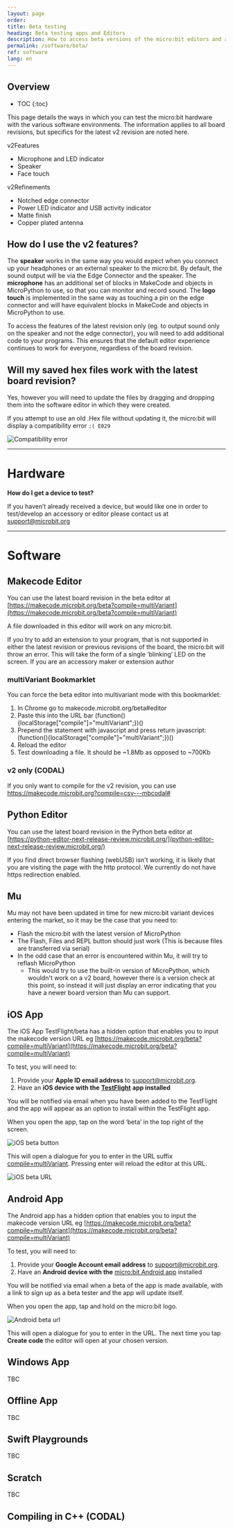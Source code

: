 ```yaml
---
layout: page
order:
title: Beta testing
heading: Beta testing apps and Editors  
description: How to access beta versions of the micro:bit editors and apps
permalink: /software/beta/
ref: software
lang: en
---
```

## Overview

* TOC
{:toc}

This page details the ways in which you can test the micro:bit hardware with the various software environments.
The information applies to all board revisions, but specifics for the latest <span class="v2">v2</span> revision are noted here.

<span class="v2">v2</span>Features

- Microphone and LED indicator
- Speaker
- Face touch

<span class="v2">v2</span>Refinements

- Notched edge connector
- Power LED indicator and USB activity indicator
- Matte finish
- Copper plated antenna

## How do I use the v2 features?

The **speaker** works in the same way you would expect when you connect up your headphones or an external speaker to the micro:bit. By default, the sound output will be via the Edge Connector and the speaker.
The **microphone** has an additional set of blocks in MakeCode and objects in MicroPython to use, so that you can monitor and record sound. 
The **logo touch** is implemented in the same way as touching a pin on the edge connector and will have equivalent blocks in MakeCode and objects in MicroPython to use.

To access the features of the latest revision only (eg. to output sound only on the speaker and not the edge connector), you will need to add additional code to your programs. This ensures that the default editor experience continues to work for everyone, regardless of the board revision.


## Will my saved hex files work with the latest board revision?

Yes, however you will need to update the files by dragging and dropping them into the software editor in which they were created.

If you attempt to use an old .Hex file without updating it, the micro:bit will display a compatibility error `:( E029`

![Compatibility error](/docs/software/assets/compat-error.gif)

----------
# Hardware

**How do I get a device to test?**

If you haven’t already received a device, but would like one in order to test/develop an accessory or editor please contact us at [support@microbit.org](mailto:support@microbit.org?subject=Request%20for%20the%20latest%20micro%3Abit&body=Name%3A%0D%0A%0D%0AAddress%3A%0D%0A%0D%0AContact%20number%3A)

----------
# Software

## Makecode Editor

You can use the latest board revision in the beta editor at  [https://makecode.microbit.org/beta?compile=multiVariant](https://makecode.microbit.org/beta?compile=multiVariant)

A file downloaded in this editor will work on any micro:bit.

If you try to add an extension to your program, that is not supported in either the latest revision or previous revisions of the board, the micro:bit will throw an error. This will take the form of a single ‘blinking’ LED on the screen. If you are an accessory maker or extension author

### multiVariant Bookmarklet
You can force the beta editor into multivariant mode with this bookmarklet:

1. In Chrome go to makecode.microbit.org/beta#editor
2. Paste  this into the URL bar
    (function(){localStorage["compile"]="multiVariant";})()
3. Prepend the statement with javascript and press return
    javascript:(function(){localStorage["compile"]="multiVariant";})()
4. Reload the editor
5. Test downloading a file. It should be ~1.8Mb as opposed to ~700Kb

### v2 only (CODAL)
If you only want to compile for the <span class="v2">v2</span> revision, you can use https://makecode.microbit.org?compile=csv---mbcodal#

## Python Editor

You can use the latest board revision in the Python beta editor at [https://python-editor-next-release-review.microbit.org/](python-editor-next-release-review.microbit.org/)

If you find direct browser flashing (webUSB) isn't working, it is likely that you are visiting the page with the http protocol. We currently do not have https redirection enabled.

## Mu

Mu may not have been updated in time for new micro:bit variant devices entering the market, so it may be the case that you need to:

- Flash the micro:bit with the latest version of MicroPython
- The Flash, Files and REPL button should just work (This is because files are transferred via serial)
- In the odd case that an error is encountered within Mu, it will try to reflash MicroPython
    - This would try to use the built-in version of MicroPython, which wouldn't work on a v2 board, however there is a version check at this point, so instead it will just display an error indicating that you have a newer board version than Mu can support.

## iOS App

The iOS App TestFlight/beta has a hidden option that enables you to input the makecode version URL eg  [https://makecode.microbit.org/beta?compile=multiVariant](https://makecode.microbit.org/beta?compile=multiVariant)

To test, you will need to:

1. Provide your **Apple ID email address** to support@microbit.org.
2. Have an **iOS device with the** [**TestFlight**](https://testflight.apple.com/) **app installed**

You will be notified via email when you have been added to the TestFlight and the app will appear as an option to install within the TestFlight app.

When you open the app, tap on the word ‘beta’ in the top right of the screen. 

![iOS beta button](/docs/software/assets/ios-beta-button.png)

This will open a dialogue for you to enter in the URL suffix [compile=multiVariant](https://makecode.microbit.org/beta?compile=multiVariant). Pressing enter will reload the editor at this URL.

![iOS beta URL](/docs/software/assets/ios-beta-url.png)

## Android App

The Android app has a hidden option that enables you to input the makecode version URL eg  [https://makecode.microbit.org/beta?compile=multiVariant](https://makecode.microbit.org/beta?compile=multiVariant)

To test, you will need to:

1. Provide your **Google Account email address** to support@microbit.org.
2. Have an **Android device with the** [micro:bit Android app](https://play.google.com/store/apps/details?id=com.samsung.microbit) installed

You will be notified via email when a beta of the app is made available, with a link to sign up as a beta tester and the app will update itself.

When you open the app, tap and hold on the micro:bit logo.

![Android beta url](/docs/software/assets/android-beta-url.png)

This will open a dialogue for you to enter in the URL. The next time you tap **Create code** the editor will open at your chosen version.

## Windows App

TBC

## Offline App

TBC

## Swift Playgrounds

TBC


## Scratch

TBC


## Compiling in C++ (CODAL)


